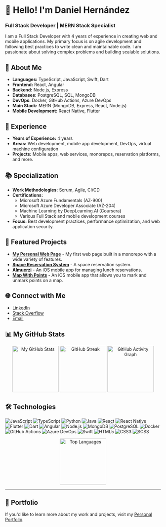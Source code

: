 # 👋 Hello! I'm Daniel Hernández

### Full Stack Developer | MERN Stack Specialist

I am a Full Stack Developer with 4 years of experience in creating web and mobile applications. My primary focus is on agile development and following best practices to write clean and maintainable code. I am passionate about solving complex problems and building scalable solutions.

## 🚀 About Me

- **Languages:** TypeScript, JavaScript, Swift, Dart
- **Frontend:** React, Angular
- **Backend:** Node.js, Express
- **Databases:** PostgreSQL, SQL, MongoDB
- **DevOps:** Docker, GitHub Actions, Azure DevOps
- **Main Stack:** MERN (MongoDB, Express, React, Node.js)
- **Mobile Development:** React Native, Flutter  

## 🎯 Experience

- **Years of Experience:** 4 years
- **Areas:** Web development, mobile app development, DevOps, virtual machine configuration
- **Projects:** Mobile apps, web services, monorepos, reservation platforms, and more.

## 📚 Specialization

- **Work Methodologies:** Scrum, Agile, CI/CD
- **Certifications:** 
  - Microsoft Azure Fundamentals (AZ-900)
  - Microsoft Azure Developer Associate (AZ-204)
  - Machine Learning by DeepLearning.AI (Coursera)
  - Various Full Stack and mobile development courses
- **Focus:** Best development practices, performance optimization, and web application security.

## 💼 Featured Projects

- [**My Personal Web Page**](https://github.com/redom69/myPersonalAppWeb) - My first web page built in a monorepo with a wide variety of features.
- [**Space Reservation System**](https://github.com/redom69/Space-Reservation-System) - A space reservation system.
- [**Almuerzi**](https://github.com/redom69/almuerzi) - An iOS mobile app for managing lunch reservations.
- [**Map With Points**](https://github.com/redom69/MapWithPoints) - An iOS mobile app that allows you to mark and unmark points on a map.

## 🌐 Connect with Me

- [LinkedIn](https://www.linkedin.com/in/daniel-hernandez-puerto-57a093194/)
- [Stack Overflow](https://stackoverflow.com/users/22245024/daniel-hernandez)
- [Email](mailto:sirdanielsan64@gmail.com)

## 📊 My GitHub Stats

<div align="center">
  <img src="https://github-readme-stats.vercel.app/api?username=redom69&show_icons=true&theme=radical" alt="My GitHub Stats" height="150px"/>
  <img src="https://github-readme-streak-stats.herokuapp.com/?user=redom69&theme=radical" alt="GitHub Streak" height="150px"/>
  <img src="https://github-readme-activity-graph.vercel.app/graph?username=redom69&theme=tokyo-night" alt="GitHub Activity Graph" height="150px"/>
</div>

## 🛠️ Technologies

![JavaScript](https://img.shields.io/badge/-JavaScript-333333?style=flat&logo=javascript)
![TypeScript](https://img.shields.io/badge/-TypeScript-333333?style=flat&logo=typescript)
![Python](https://img.shields.io/badge/-Python-333333?style=flat&logo=python)
![Java](https://img.shields.io/badge/-Java-333333?style=flat&logo=java)
![React](https://img.shields.io/badge/-React-333333?style=flat&logo=react)
![React Native](https://img.shields.io/badge/-React%20Native-333333?style=flat&logo=react)
![Flutter](https://img.shields.io/badge/-Flutter-333333?style=flat&logo=flutter)
![Dart](https://img.shields.io/badge/-Dart-333333?style=flat&logo=dart)
![Angular](https://img.shields.io/badge/-Angular-333333?style=flat&logo=angular)
![Node.js](https://img.shields.io/badge/-Node.js-333333?style=flat&logo=node.js)
![MongoDB](https://img.shields.io/badge/-MongoDB-333333?style=flat&logo=mongodb)
![PostgreSQL](https://img.shields.io/badge/-PostgreSQL-333333?style=flat&logo=postgresql)
![Docker](https://img.shields.io/badge/-Docker-333333?style=flat&logo=docker)
![GitHub Actions](https://img.shields.io/badge/-GitHub%20Actions-333333?style=flat&logo=githubactions)
![Azure DevOps](https://img.shields.io/badge/-Azure%20DevOps-333333?style=flat&logo=azuredevops)
![Swift](https://img.shields.io/badge/-Swift-333333?style=flat&logo=swift)
![HTML5](https://img.shields.io/badge/-HTML5-333333?style=flat&logo=html5)
![CSS3](https://img.shields.io/badge/-CSS3-333333?style=flat&logo=css3)
![SCSS](https://img.shields.io/badge/-SCSS-333333?style=flat&logo=sass)

<div align="center">
  <img src="https://github-readme-stats.vercel.app/api/top-langs/?username=redom69&layout=compact&theme=radical" alt="Top Languages" height="150px"/>
</div>

---

## 🎨 Portfolio

If you'd like to learn more about my work and projects, visit my [Personal Portfolio](https://github.com/redom69?tab=repositories).


